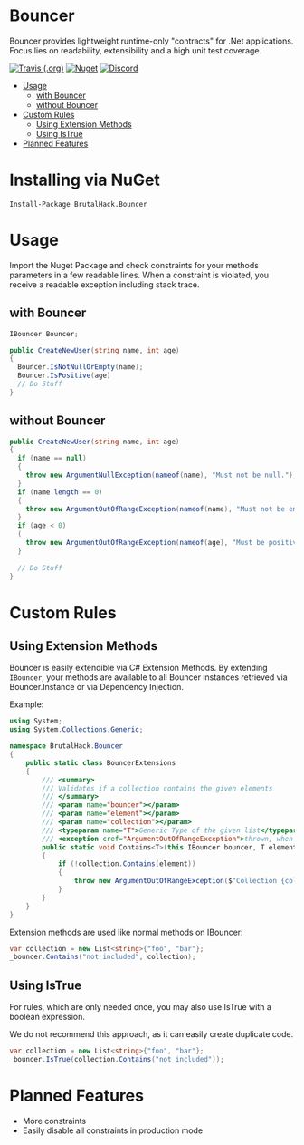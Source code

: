 # Bouncer
Bouncer provides lightweight runtime-only "contracts" for .Net applications. 
Focus lies on readability, extensibility and a high unit test coverage.

[![Travis (.org)](https://img.shields.io/travis/BrutalHack/Bouncer)](https://travis-ci.org/BrutalHack/Bouncer) [![Nuget](https://img.shields.io/nuget/v/BrutalHack.Bouncer?color=brightgreen)](https://www.nuget.org/packages/BrutalHack.Bouncer/) [![Discord](https://img.shields.io/discord/371412787731103746?label=Discord)](https://discord.gg/4FmEwGp)

- [Usage](#usage)
  * [with Bouncer](#with-bouncer)
  * [without Bouncer](#without-bouncer)
- [Custom Rules](#custom-rules)
  * [Using Extension Methods](#using-extension-methods)
  * [Using IsTrue](#using-istrue)
- [Planned Features](#planned-features)

# Installing via NuGet

```
Install-Package BrutalHack.Bouncer
```

# Usage

Import the Nuget Package and check constraints for your methods parameters in a few readable lines.
When a constraint is violated, you receive a readable exception including stack trace.

## with Bouncer
```cs
IBouncer Bouncer;

public CreateNewUser(string name, int age)
{
  Bouncer.IsNotNullOrEmpty(name);
  Bouncer.IsPositive(age)
  // Do Stuff
}
```

## without Bouncer
```cs
public CreateNewUser(string name, int age)
{
  if (name == null)
  {
    throw new ArgumentNullException(nameof(name), "Must not be null.");
  }
  if (name.length == 0)
  {
    throw new ArgumentOutOfRangeException(nameof(name), "Must not be empty.");
  }
  if (age < 0)
  (
    throw new ArgumentOutOfRangeException(nameof(age), "Must be positive.");
  }
  
  // Do Stuff
}
```

# Custom Rules

## Using Extension Methods

Bouncer is easily extendible via C# Extension Methods.
By extending `IBouncer`, your methods are available to all Bouncer instances retrieved via Bouncer.Instance or via  Dependency Injection.

Example:
```cs
using System;
using System.Collections.Generic;

namespace BrutalHack.Bouncer
{
    public static class BouncerExtensions
    {
        /// <summary>
        /// Validates if a collection contains the given elements
        /// </summary>
        /// <param name="bouncer"></param>
        /// <param name="element"></param>
        /// <param name="collection"></param>
        /// <typeparam name="T">Generic Type of the given list</typeparam>
        /// <exception cref="ArgumentOutOfRangeException">thrown, when the list does not contain the given element.</exception>
        public static void Contains<T>(this IBouncer bouncer, T element, ICollection<T> collection)
        {
            if (!collection.Contains(element))
            {
                throw new ArgumentOutOfRangeException($"Collection {collection} must contain Element {element}.");
            }
        }
    }
}
```

Extension methods are used like normal methods on IBouncer:

```cs
var collection = new List<string>{"foo", "bar"};
_bouncer.Contains("not included", collection);
```

## Using IsTrue

For rules, which are only needed once, you may also use IsTrue with a boolean expression.

We do not recommend this approach, as it can easily create duplicate code.

```cs
var collection = new List<string>{"foo", "bar"};
_bouncer.IsTrue(collection.Contains("not included"));
```

# Planned Features

- More constraints
- Easily disable all constraints in production mode
